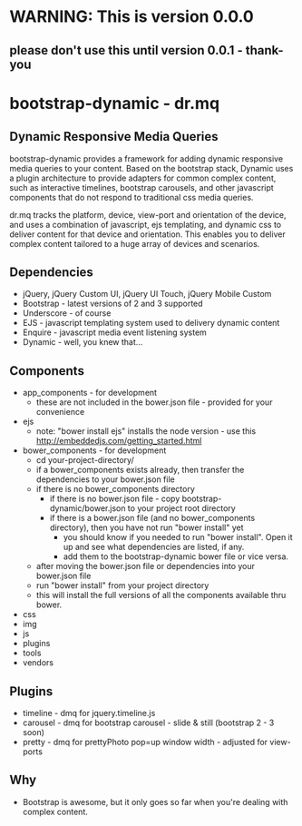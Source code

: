 WARNING: This is version 0.0.0
=========================

please don't use this until version 0.0.1 - thank-you
-----------------------------------------------------

bootstrap-dynamic - dr.mq
=========================

Dynamic Responsive Media Queries
--------------------------------

bootstrap-dynamic provides a framework for adding dynamic responsive media queries to your content. Based on the bootstrap stack, Dynamic uses a plugin architecture to provide adapters for common complex content, such as interactive timelines, bootstrap carousels, and other javascript components that do not respond to traditional css media queries.

dr.mq tracks the platform, device, view-port and orientation of the device, and uses a combination of javascript, ejs templating, and dynamic css to deliver content for that device and orientation. This enables you to deliver complex content tailored to a huge array of devices and scenarios.


Dependencies
------------

* jQuery, jQuery Custom UI, jQuery UI Touch, jQuery Mobile Custom
* Bootstrap - latest versions of 2 and 3 supported
* Underscore - of course
* EJS - javascript templating system used to delivery dynamic content
* Enquire - javascript media event listening system
* Dynamic - well, you knew that...


Components
------------
* app_components - for development
    - these are not included in the bower.json file - provided for your convenience
* ejs
    - note: "bower install ejs" installs the node version - use this http://embeddedjs.com/getting_started.html
* bower_components - for development
    - cd your-project-directory/
    - if a bower_components exists already, then transfer the dependencies to your bower.json file
    - if there is no bower_components directory
        - if there is no bower.json file - copy bootstrap-dynamic/bower.json to your project root directory
        - if there is a bower.json file (and no bower_components directory), then you have not run "bower install" yet
            - you should know if you needed to run "bower install". Open it up and see what dependencies are listed, if any.
            - add them to the bootstrap-dynamic bower file or vice versa.
    - after moving the bower.json file or dependencies into your bower.json file
    - run "bower install" from your project directory
    - this will install the full versions of all the components available thru bower.
* css
* img
* js
* plugins
* tools
* vendors

Plugins
-------

* timeline - dmq for jquery.timeline.js
* carousel - dmq for bootstrap carousel - slide & still (bootstrap 2 - 3 soon)
* pretty - dmq for prettyPhoto pop=up window width - adjusted for view-ports


Why
---

* Bootstrap is awesome, but it only goes so far when you're dealing with complex content.
